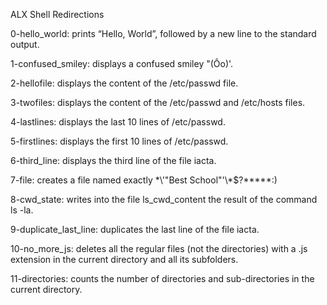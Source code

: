 ALX Shell Redirections

0-hello_world: prints “Hello, World”, followed by a new line to the standard output.

1-confused_smiley: displays a confused smiley "(Ôo)'.

2-hellofile: displays the content of the /etc/passwd file.

3-twofiles: displays the content of the /etc/passwd and /etc/hosts files.

4-lastlines: displays the last 10 lines of /etc/passwd.

5-firstlines: displays the first 10 lines of /etc/passwd.

6-third_line: displays the third line of the file iacta.

7-file: creates a file named exactly \*\\'"Best School"\'\\*$\?\*\*\*\*\*:)

8-cwd_state: writes into the file ls_cwd_content the result of the command ls -la.

9-duplicate_last_line: duplicates the last line of the file iacta.

10-no_more_js: deletes all the regular files (not the directories) with a .js extension in the current directory and all its subfolders.

11-directories: counts the number of directories and sub-directories in the current directory.
